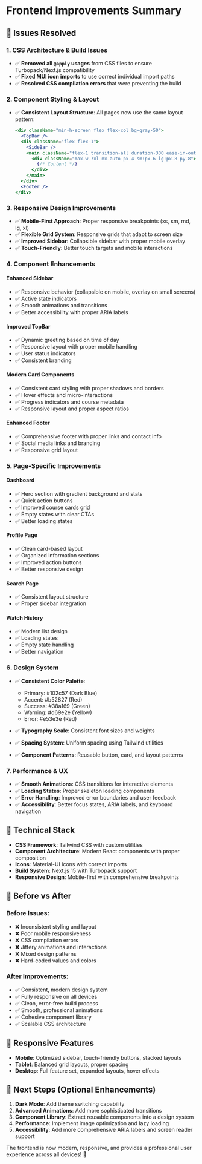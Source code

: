 # Frontend Improvements Summary

## 🎯 Issues Resolved

### 1. **CSS Architecture & Build Issues**
- ✅ **Removed all `@apply` usages** from CSS files to ensure Turbopack/Next.js compatibility
- ✅ **Fixed MUI icon imports** to use correct individual import paths
- ✅ **Resolved CSS compilation errors** that were preventing the build

### 2. **Component Styling & Layout**
- ✅ **Consistent Layout Structure**: All pages now use the same layout pattern:
  ```jsx
  <div className="min-h-screen flex flex-col bg-gray-50">
    <TopBar />
    <div className="flex flex-1">
      <SideBar />
      <main className="flex-1 transition-all duration-300 ease-in-out">
        <div className="max-w-7xl mx-auto px-4 sm:px-6 lg:px-8 py-8">
          {/* Content */}
        </div>
      </main>
    </div>
    <Footer />
  </div>
  ```

### 3. **Responsive Design Improvements**
- ✅ **Mobile-First Approach**: Proper responsive breakpoints (xs, sm, md, lg, xl)
- ✅ **Flexible Grid System**: Responsive grids that adapt to screen size
- ✅ **Improved Sidebar**: Collapsible sidebar with proper mobile overlay
- ✅ **Touch-Friendly**: Better touch targets and mobile interactions

### 4. **Component Enhancements**

#### **Enhanced Sidebar**
- ✅ Responsive behavior (collapsible on mobile, overlay on small screens)
- ✅ Active state indicators
- ✅ Smooth animations and transitions
- ✅ Better accessibility with proper ARIA labels

#### **Improved TopBar**
- ✅ Dynamic greeting based on time of day
- ✅ Responsive layout with proper mobile handling
- ✅ User status indicators
- ✅ Consistent branding

#### **Modern Card Components**
- ✅ Consistent card styling with proper shadows and borders
- ✅ Hover effects and micro-interactions
- ✅ Progress indicators and course metadata
- ✅ Responsive layout and proper aspect ratios

#### **Enhanced Footer**
- ✅ Comprehensive footer with proper links and contact info
- ✅ Social media links and branding
- ✅ Responsive grid layout

### 5. **Page-Specific Improvements**

#### **Dashboard**
- ✅ Hero section with gradient background and stats
- ✅ Quick action buttons
- ✅ Improved course cards grid
- ✅ Empty states with clear CTAs
- ✅ Better loading states

#### **Profile Page**
- ✅ Clean card-based layout
- ✅ Organized information sections
- ✅ Improved action buttons
- ✅ Better responsive design

#### **Search Page**
- ✅ Consistent layout structure
- ✅ Proper sidebar integration

#### **Watch History**
- ✅ Modern list design
- ✅ Loading states
- ✅ Empty state handling
- ✅ Better navigation

### 6. **Design System**
- ✅ **Consistent Color Palette**: 
  - Primary: #102c57 (Dark Blue)
  - Accent: #b52827 (Red) 
  - Success: #38a169 (Green)
  - Warning: #d69e2e (Yellow)
  - Error: #e53e3e (Red)

- ✅ **Typography Scale**: Consistent font sizes and weights
- ✅ **Spacing System**: Uniform spacing using Tailwind utilities
- ✅ **Component Patterns**: Reusable button, card, and layout patterns

### 7. **Performance & UX**
- ✅ **Smooth Animations**: CSS transitions for interactive elements
- ✅ **Loading States**: Proper skeleton loading components
- ✅ **Error Handling**: Improved error boundaries and user feedback
- ✅ **Accessibility**: Better focus states, ARIA labels, and keyboard navigation

## 🚀 Technical Stack
- **CSS Framework**: Tailwind CSS with custom utilities
- **Component Architecture**: Modern React components with proper composition
- **Icons**: Material-UI icons with correct imports
- **Build System**: Next.js 15 with Turbopack support
- **Responsive Design**: Mobile-first with comprehensive breakpoints

## 🎨 Before vs After

### Before Issues:
- ❌ Inconsistent styling and layout
- ❌ Poor mobile responsiveness
- ❌ CSS compilation errors
- ❌ Jittery animations and interactions
- ❌ Mixed design patterns
- ❌ Hard-coded values and colors

### After Improvements:
- ✅ Consistent, modern design system
- ✅ Fully responsive on all devices
- ✅ Clean, error-free build process
- ✅ Smooth, professional animations
- ✅ Cohesive component library
- ✅ Scalable CSS architecture

## 📱 Responsive Features
- **Mobile**: Optimized sidebar, touch-friendly buttons, stacked layouts
- **Tablet**: Balanced grid layouts, proper spacing
- **Desktop**: Full feature set, expanded layouts, hover effects

## 🎯 Next Steps (Optional Enhancements)
1. **Dark Mode**: Add theme switching capability
2. **Advanced Animations**: Add more sophisticated transitions
3. **Component Library**: Extract reusable components into a design system
4. **Performance**: Implement image optimization and lazy loading
5. **Accessibility**: Add more comprehensive ARIA labels and screen reader support

The frontend is now modern, responsive, and provides a professional user experience across all devices! 🎉
